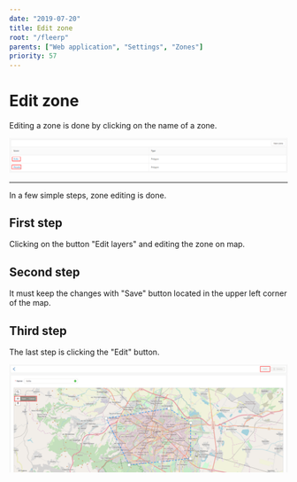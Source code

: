 ```yaml
---
date: "2019-07-20"
title: Edit zone
root: "/fleerp"
parents: ["Web application", "Settings", "Zones"]
priority: 57
---
```


# Edit zone

Editing a zone is done by clicking on the name of a zone.

![Zones](edit-zone-en.png)

---

In a few simple steps, zone editing is done.

## First step 

Clicking on the button "Edit layers" and editing the zone on map.

## Second step

It must keep the changes with "Save" button located in the upper left corner of the map.

## Third step 

The last step is clicking the "Edit" button.

![Zones](edit-en.png)
